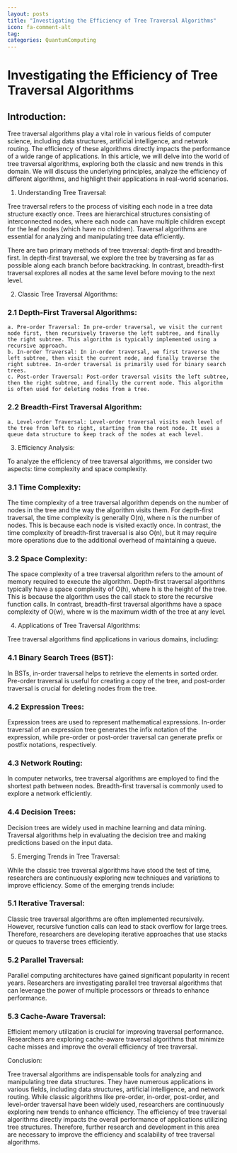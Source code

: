 ```yaml
---
layout: posts
title: "Investigating the Efficiency of Tree Traversal Algorithms"
icon: fa-comment-alt
tag:      
categories: QuantumComputing
---
```



# Investigating the Efficiency of Tree Traversal Algorithms

## Introduction:

Tree traversal algorithms play a vital role in various fields of computer science, including data structures, artificial intelligence, and network routing. The efficiency of these algorithms directly impacts the performance of a wide range of applications. In this article, we will delve into the world of tree traversal algorithms, exploring both the classic and new trends in this domain. We will discuss the underlying principles, analyze the efficiency of different algorithms, and highlight their applications in real-world scenarios.

1. Understanding Tree Traversal:

Tree traversal refers to the process of visiting each node in a tree data structure exactly once. Trees are hierarchical structures consisting of interconnected nodes, where each node can have multiple children except for the leaf nodes (which have no children). Traversal algorithms are essential for analyzing and manipulating tree data efficiently.

There are two primary methods of tree traversal: depth-first and breadth-first. In depth-first traversal, we explore the tree by traversing as far as possible along each branch before backtracking. In contrast, breadth-first traversal explores all nodes at the same level before moving to the next level.

2. Classic Tree Traversal Algorithms:

### 2.1 Depth-First Traversal Algorithms:
    a. Pre-order Traversal: In pre-order traversal, we visit the current node first, then recursively traverse the left subtree, and finally the right subtree. This algorithm is typically implemented using a recursive approach.
    b. In-order Traversal: In in-order traversal, we first traverse the left subtree, then visit the current node, and finally traverse the right subtree. In-order traversal is primarily used for binary search trees.
    c. Post-order Traversal: Post-order traversal visits the left subtree, then the right subtree, and finally the current node. This algorithm is often used for deleting nodes from a tree.

### 2.2 Breadth-First Traversal Algorithm:
    a. Level-order Traversal: Level-order traversal visits each level of the tree from left to right, starting from the root node. It uses a queue data structure to keep track of the nodes at each level.

3. Efficiency Analysis:

To analyze the efficiency of tree traversal algorithms, we consider two aspects: time complexity and space complexity.

### 3.1 Time Complexity:
The time complexity of a tree traversal algorithm depends on the number of nodes in the tree and the way the algorithm visits them. For depth-first traversal, the time complexity is generally O(n), where n is the number of nodes. This is because each node is visited exactly once. In contrast, the time complexity of breadth-first traversal is also O(n), but it may require more operations due to the additional overhead of maintaining a queue.

### 3.2 Space Complexity:
The space complexity of a tree traversal algorithm refers to the amount of memory required to execute the algorithm. Depth-first traversal algorithms typically have a space complexity of O(h), where h is the height of the tree. This is because the algorithm uses the call stack to store the recursive function calls. In contrast, breadth-first traversal algorithms have a space complexity of O(w), where w is the maximum width of the tree at any level.

4. Applications of Tree Traversal Algorithms:

Tree traversal algorithms find applications in various domains, including:

### 4.1 Binary Search Trees (BST):
In BSTs, in-order traversal helps to retrieve the elements in sorted order. Pre-order traversal is useful for creating a copy of the tree, and post-order traversal is crucial for deleting nodes from the tree.

### 4.2 Expression Trees:
Expression trees are used to represent mathematical expressions. In-order traversal of an expression tree generates the infix notation of the expression, while pre-order or post-order traversal can generate prefix or postfix notations, respectively.

### 4.3 Network Routing:
In computer networks, tree traversal algorithms are employed to find the shortest path between nodes. Breadth-first traversal is commonly used to explore a network efficiently.

### 4.4 Decision Trees:
Decision trees are widely used in machine learning and data mining. Traversal algorithms help in evaluating the decision tree and making predictions based on the input data.

5. Emerging Trends in Tree Traversal:

While the classic tree traversal algorithms have stood the test of time, researchers are continuously exploring new techniques and variations to improve efficiency. Some of the emerging trends include:

### 5.1 Iterative Traversal:
Classic tree traversal algorithms are often implemented recursively. However, recursive function calls can lead to stack overflow for large trees. Therefore, researchers are developing iterative approaches that use stacks or queues to traverse trees efficiently.

### 5.2 Parallel Traversal:
Parallel computing architectures have gained significant popularity in recent years. Researchers are investigating parallel tree traversal algorithms that can leverage the power of multiple processors or threads to enhance performance.

### 5.3 Cache-Aware Traversal:
Efficient memory utilization is crucial for improving traversal performance. Researchers are exploring cache-aware traversal algorithms that minimize cache misses and improve the overall efficiency of tree traversal.

Conclusion:

Tree traversal algorithms are indispensable tools for analyzing and manipulating tree data structures. They have numerous applications in various fields, including data structures, artificial intelligence, and network routing. While classic algorithms like pre-order, in-order, post-order, and level-order traversal have been widely used, researchers are continuously exploring new trends to enhance efficiency. The efficiency of tree traversal algorithms directly impacts the overall performance of applications utilizing tree structures. Therefore, further research and development in this area are necessary to improve the efficiency and scalability of tree traversal algorithms.
